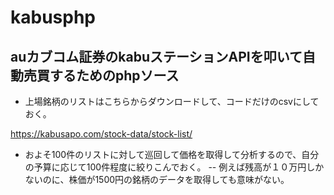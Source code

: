 # kabusphp
## auカブコム証券のkabuステーションAPIを叩いて自動売買するためのphpソース

- 上場銘柄のリストはこちらからダウンロードして、コードだけのcsvにしておく。

https://kabusapo.com/stock-data/stock-list/

- およそ100件のリストに対して巡回して価格を取得して分析するので、自分の予算に応じて100件程度に絞りこんでおく。
-- 例えば残高が１０万円しかないのに、株価が1500円の銘柄のデータを取得しても意味がない。

